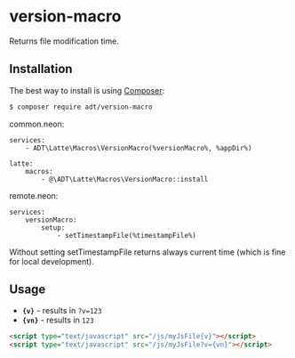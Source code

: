 # version-macro

Returns file modification time.

## Installation

The best way to install is using [Composer](http://getcomposer.org/):

```sh
$ composer require adt/version-macro
```

common.neon:
```	
services:
	- ADT\Latte\Macros\VersionMacro(%versionMacro%, %appDir%)

latte:
	macros:
		- @\ADT\Latte\Macros\VersionMacro::install

```

remote.neon:
```
services:
	versionMacro:
		setup:
			- setTimestampFile(%timestampFile%)
```

Without setting setTimestampFile returns always current time (which is fine for local development).

## Usage

- **`{v}`** - results in `?v=123`
- **`{vn}`** - results in `123`

```html
<script type="text/javascript" src="/js/myJsFile{v}"></script>
<script type="text/javascript" src="/js/myJsFile?v={vn}"></script>
```
